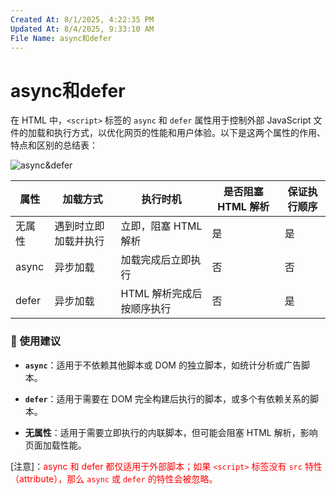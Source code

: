 ```yaml
---
Created At: 8/1/2025, 4:22:35 PM
Updated At: 8/4/2025, 9:33:10 AM
File Name: async和defer
---
```


# async和defer

在 HTML 中，`<script>` 标签的 `async` 和 `defer` 属性用于控制外部 JavaScript 文件的加载和执行方式，以优化网页的性能和用户体验。以下是这两个属性的作用、特点和区别的总结表：

![async&defer](async-defer.png)

| 属性   | 加载方式              | 执行时机                   | 是否阻塞 HTML 解析 | 保证执行顺序     |
|------- |--------------------- |----------------------------|--------------------|--------------|
| 无属性  | 遇到时立即加载并执行   | 立即，阻塞 HTML 解析       | 是                 | 是               |
| async  | 异步加载             | 加载完成后立即执行         | 否                 | 否              |
| defer  | 异步加载             | HTML 解析完成后按顺序执行  | 否                 | 是              |

### 📌 使用建议

- **`async`**：适用于不依赖其他脚本或 DOM 的独立脚本，如统计分析或广告脚本。

- **`defer`**：适用于需要在 DOM 完全构建后执行的脚本，或多个有依赖关系的脚本。

- **无属性**：适用于需要立即执行的内联脚本，但可能会阻塞 HTML 解析，影响页面加载性能。

[注意]：<font color=red>async 和 defer 都仅适用于外部脚本；如果 `<script>` 标签没有 `src` 特性（attribute），那么 `async` 或 `defer` 的特性会被忽略。</font>
